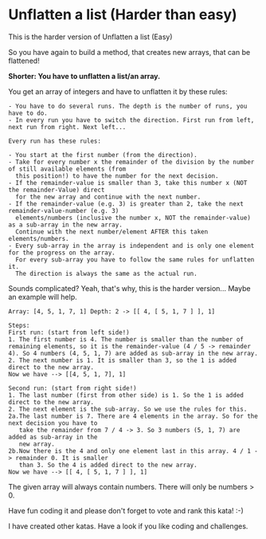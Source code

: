 # Unflatten a list (Harder than easy)

This is the harder version of Unflatten a list (Easy)

So you have again to build a method, that creates new arrays, that can be flattened!

**Shorter: You have to unflatten a list/an array.**

You get an array of integers and have to unflatten it by these rules:

```
- You have to do several runs. The depth is the number of runs, you have to do.
- In every run you have to switch the direction. First run from left, next run from right. Next left...

Every run has these rules:

- You start at the first number (from the direction).
- Take for every number x the remainder of the division by the number of still available elements (from
  this position!) to have the number for the next decision.
- If the remainder-value is smaller than 3, take this number x (NOT the remainder-Value) direct
  for the new array and continue with the next number.
- If the remainder-value (e.g. 3) is greater than 2, take the next remainder-value-number (e.g. 3)
  elements/numbers (inclusive the number x, NOT the remainder-value) as a sub-array in the new array.
  Continue with the next number/element AFTER this taken elements/numbers.
- Every sub-array in the array is independent and is only one element for the progress on the array.
  For every sub-array you have to follow the same rules for unflatten it.
  The direction is always the same as the actual run.
```

Sounds complicated? Yeah, that's why, this is the harder version... Maybe an example will help.

```
Array: [4, 5, 1, 7, 1] Depth: 2 -> [[ 4, [ 5, 1, 7 ] ], 1]

Steps:
First run: (start from left side!)
1. The first number is 4. The number is smaller than the number of remaining elements, so it is the remainder-value (4 / 5 -> remainder 4). So 4 numbers (4, 5, 1, 7) are added as sub-array in the new array.
2. The next number is 1. It is smaller than 3, so the 1 is added direct to the new array.
Now we have --> [[4, 5, 1, 7], 1]

Second run: (start from right side!)
1. The last number (first from other side) is 1. So the 1 is added direct to the new array.
2. The next element is the sub-array. So we use the rules for this.
2a.The last number is 7. There are 4 elements in the array. So for the next decision you have to
   take the remainder from 7 / 4 -> 3. So 3 numbers (5, 1, 7) are added as sub-array in the
   new array.
2b.Now there is the 4 and only one element last in this array. 4 / 1 -> remainder 0. It is smaller
   than 3. So the 4 is added direct to the new array.
Now we have --> [[ 4, [ 5, 1, 7 ] ], 1]
```

The given array will always contain numbers. There will only be numbers > 0.

Have fun coding it and please don't forget to vote and rank this kata! :-)

I have created other katas. Have a look if you like coding and challenges.
